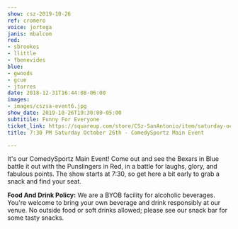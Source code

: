 ```yaml
---
show: csz-2019-10-26
ref: cromero
voice: jortega
janis: mbalcom
red:
- sbrookes
- llittle
- fbenevides
blue:
- gwoods
- gcue
- jtorres
date: 2018-12-31T16:44:08-06:00
images:
- images/cszsa-event6.jpg
show_date: 2019-10-26T19:30:00-05:00
subtitile: Funny For Everyone
ticket_link: https://squareup.com/store/CSz-SanAntonio/item/saturday-oct-th-pm-comedysportz-main-event-3
title: 7:30 PM Saturday October 26th - ComedySportz Main Event

---
```

It's our ComedySportz Main Event! Come out and see the Bexars in Blue battle it out with the Punslingers in Red, in a battle for laughs, glory, and fabulous points. The show starts at 7:30, so get here a bit early to grab a snack and find your seat.

**Food And Drink Policy:** We are a BYOB facility for alcoholic beverages. You're welcome to bring your own beverage and drink responsibly at our venue. No outside food or soft drinks allowed; please see our snack bar for some tasty snacks.
